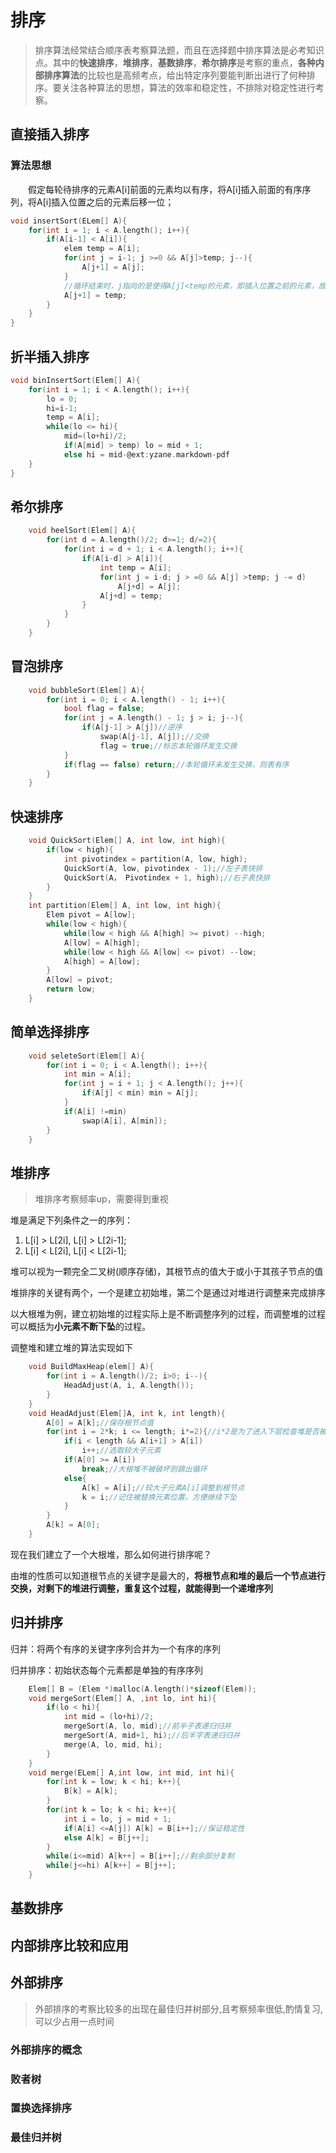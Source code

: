 # 排序

>排序算法经常结合顺序表考察算法题，而且在选择题中排序算法是必考知识点。其中的**快速排序**，**堆排序**，**基数排序**，**希尔排序**是考察的重点，**各种内部排序算法**的比较也是高频考点，给出特定序列要能判断出进行了何种排序。要关注各种算法的思想，算法的效率和稳定性，不排除对稳定性进行考察。

## 直接插入排序

### 算法思想

&emsp;&emsp;假定每轮待排序的元素A[i]前面的元素均以有序，将A[i]插入前面的有序序列，将A[i]插入位置之后的元素后移一位；

~~~c
void insertSort(ELem[] A){
    for(int i = 1; i < A.length(); i++){
        if(A[i-1] < A[i]){
            elem temp = A[i];
            for(int j = i-1; j >=0 && A[j]>temp; j--){
                A[j+1] = A[j];
            }
            //循环结束时，j指向的是使得A[j]<temp的元素，即插入位置之前的元素，故插入位置为j+1,后面折半插入和希尔插入同理
            A[j+1] = temp;
        }
    }
}
~~~

## 折半插入排序

~~~c
void binInsertSort(Elem[] A){
    for(int i = 1; i < A.length(); i++){
        lo = 0;
        hi=i-1;
        temp = A[i];
        while(lo <= hi){
            mid=(lo+hi)/2;
            if(A[mid] > temp) lo = mid + 1;
            else hi = mid-@ext:yzane.markdown-pdf
    }
}

~~~

## 希尔排序

~~~c
    void heelSort(Elem[] A){
        for(int d = A.length()/2; d>=1; d/=2){
            for(int i = d + 1; i < A.length(); i++){
                if(A[i-d] > A[i]){
                    int temp = A[i];
                    for(int j = i-d; j > =0 && A[j] >temp; j -= d)
                        A[j+d] = A[j];
                    A[j+d] = temp;
                }
            }
        }
    }
~~~

## 冒泡排序

~~~C
    void bubbleSort(Elem[] A){
        for(int i = 0; i < A.length() - 1; i++){
            bool flag = false;
            for(int j = A.length() - 1; j > i; j--){
                if(A[j-1] > A[j])//逆序
                    swap(A[j-1], A[j]);//交换
                    flag = true;//标志本轮循环发生交换
            }
            if(flag == false) return;//本轮循环未发生交换，则表有序
        }
    }

~~~

## 快速排序

~~~C
    void QuickSort(Elem[] A, int low, int high){
        if(low < high){
            int pivotindex = partition(A, low, high);
            QuickSort(A, low, pivotindex - 1);//左子表快排
            QuickSort(A， Pivotindex + 1, high);//右子表快排
        }
    }
    int partition(Elem[] A, int low, int high){
        Elem pivot = A[low];
        while(low < high){
            while(low < high && A[high] >= pivot) --high;
            A[low] = A[high];
            while(low < high && A[low] <= pivot) --low;
            A[high] = A[low];
        }
        A[low] = pivot;
        return low;
    }


~~~

## 简单选择排序

~~~c
    void seleteSort(Elem[] A){
        for(int i = 0; i < A.length(); i++){
            int min = A[i];
            for(int j = i + 1; j < A.length(); j++){
                if(A[j] < min) min = A[j];
            }
            if(A[i] !=min)
                swap(A[i], A[min]);
        }
    }
~~~

## **堆排序**

>堆排序考察频率up，需要得到重视

堆是满足下列条件之一的序列：

1. L[i] > L[2i], L[i] > L[2i-1];
2. L[i] < L[2i], L[i] < L[2i-1];

堆可以视为一颗完全二叉树(顺序存储)，其根节点的值大于或小于其孩子节点的值

堆排序的关键有两个，一个是建立初始堆，第二个是通过对堆进行调整来完成排序

以大根堆为例，建立初始堆的过程实际上是不断调整序列的过程，而调整堆的过程可以概括为**小元素不断下坠**的过程。

调整堆和建立堆的算法实现如下

~~~c
    void BuildMaxHeap(elem[] A){
        for(int i = A.length()/2; i>0; i--){
            HeadAdjust(A, i, A.length());
        }
    }
    void HeadAdjust(Elem[]A, int k, int length){
        A[0] = A[k];//保存根节点值
        for(int i = 2*k; i <= length; i*=2){//i*2是为了进入下层检查堆是否被破坏
            if(i < length && A[i+1] > A[i]) 
                i++;//选取较大子元素
            if(A[0] >= A[i])
                break;//大根堆不被破坏则跳出循环
            else{
                A[k] = A[i];//较大子元素A[i]调整到根节点
                k = i;//记住被替换元素位置，方便继续下坠
            }
        }
        A[k] = A[0];
    }
~~~

现在我们建立了一个大根堆，那么如何进行排序呢？

由堆的性质可以知道根节点的关键字是最大的，**将根节点和堆的最后一个节点进行交换，对剩下的堆进行调整，重复这个过程，就能得到一个递增序列**

## 归并排序

归并：将两个有序的关键字序列合并为一个有序的序列

归并排序：初始状态每个元素都是单独的有序序列

~~~c
    Elem[] B = (Elem *)malloc(A.length()*sizeof(Elem));
    void mergeSort(Elem[] A, ,int lo, int hi){
        if(lo < hi){
            int mid = (lo+hi)/2;
            mergeSort(A, lo, mid);//前半子表递归归并
            mergeSort(A, mid+1, hi);//后半字表递归归并
            merge(A, lo, mid, hi);
        }
    }
    void merge(ELem[] A,int low, int mid, int hi){
        for(int k = low; k < hi; k++){
            B[k] = A[k];
        }
        for(int k = lo; k < hi; k++){
            int i = lo, j = mid + 1;
            if(A[i] <=A[j]) A[k] = B[i++];//保证稳定性
            else A[k] = B[j++];
        }
        while(i<=mid) A[k++] = B[i++];//剩余部分复制
        while(j<=hi) A[k++] = B[j++];
    }
~~~

## 基数排序

## 内部排序比较和应用

## 外部排序

>外部排序的考察比较多的出现在最佳归并树部分,且考察频率很低,酌情复习,可以少占用一点时间

### 外部排序的概念

### 败者树

### 置换选择排序

### 最佳归并树
